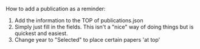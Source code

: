 How to add a publication as a reminder:
1) Add the information to the TOP of publications.json
2) Simply just fill in the fields. This isn't a "nice" way of doing things but is quickest and easiest.
3) Change year to "Selected" to place certain papers 'at top'